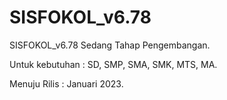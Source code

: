 # SISFOKOL_v6.78


SISFOKOL_v6.78 Sedang Tahap Pengembangan. 

Untuk kebutuhan : SD, SMP, SMA, SMK, MTS, MA.


Menuju Rilis : Januari 2023.
